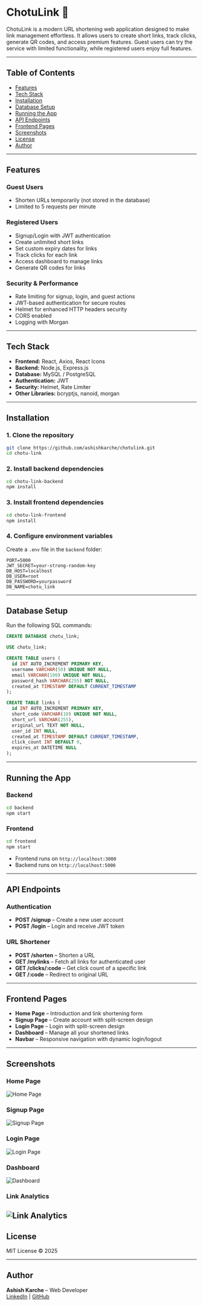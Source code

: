 # ChotuLink 🚀

ChotuLink is a modern URL shortening web application designed to make link management effortless. It allows users to create short links, track clicks, generate QR codes, and access premium features. Guest users can try the service with limited functionality, while registered users enjoy full features.

---

## Table of Contents

- [Features](#features)
- [Tech Stack](#tech-stack)
- [Installation](#installation)
- [Database Setup](#database-setup)
- [Running the App](#running-the-app)
- [API Endpoints](#api-endpoints)
- [Frontend Pages](#frontend-pages)
- [Screenshots](#screenshots)
- [License](#license)
- [Author](#author)

---

## Features

### Guest Users
- Shorten URLs temporarily (not stored in the database)
- Limited to 5 requests per minute

### Registered Users
- Signup/Login with JWT authentication
- Create unlimited short links
- Set custom expiry dates for links
- Track clicks for each link
- Access dashboard to manage links
- Generate QR codes for links

### Security & Performance
- Rate limiting for signup, login, and guest actions
- JWT-based authentication for secure routes
- Helmet for enhanced HTTP headers security
- CORS enabled
- Logging with Morgan

---

## Tech Stack

- **Frontend:** React, Axios, React Icons  
- **Backend:** Node.js, Express.js  
- **Database:** MySQL / PostgreSQL  
- **Authentication:** JWT  
- **Security:** Helmet, Rate Limiter  
- **Other Libraries:** bcryptjs, nanoid, morgan  

---

## Installation

### 1. Clone the repository

```bash
git clone https://github.com/ashishkarche/chotulink.git
cd chotu-link
```

### 2. Install backend dependencies

```bash
cd chotu-link-backend
npm install
```

### 3. Install frontend dependencies

```bash
cd chotu-link-frontend
npm install
```

### 4. Configure environment variables

Create a `.env` file in the `backend` folder:

```env
PORT=5000
JWT_SECRET=your-strong-random-key
DB_HOST=localhost
DB_USER=root
DB_PASSWORD=yourpassword
DB_NAME=chotu_link
```

---

## Database Setup

Run the following SQL commands:

```sql
CREATE DATABASE chotu_link;

USE chotu_link;

CREATE TABLE users (
  id INT AUTO_INCREMENT PRIMARY KEY,
  username VARCHAR(50) UNIQUE NOT NULL,
  email VARCHAR(100) UNIQUE NOT NULL,
  password_hash VARCHAR(255) NOT NULL,
  created_at TIMESTAMP DEFAULT CURRENT_TIMESTAMP
);

CREATE TABLE links (
  id INT AUTO_INCREMENT PRIMARY KEY,
  short_code VARCHAR(10) UNIQUE NOT NULL,
  short_url VARCHAR(255),
  original_url TEXT NOT NULL,
  user_id INT NULL,
  created_at TIMESTAMP DEFAULT CURRENT_TIMESTAMP,
  click_count INT DEFAULT 0,
  expires_at DATETIME NULL
);
```

---

## Running the App

### Backend

```bash
cd backend
npm start
```

### Frontend

```bash
cd frontend
npm start
```

- Frontend runs on `http://localhost:3000`  
- Backend runs on `http://localhost:5000`

---

## API Endpoints

### Authentication
- **POST /signup** – Create a new user account  
- **POST /login** – Login and receive JWT token  

### URL Shortener
- **POST /shorten** – Shorten a URL  
- **GET /mylinks** – Fetch all links for authenticated user  
- **GET /clicks/:code** – Get click count of a specific link  
- **GET /:code** – Redirect to original URL  

---

## Frontend Pages

- **Home Page** – Introduction and link shortening form  
- **Signup Page** – Create account with split-screen design  
- **Login Page** – Login with split-screen design  
- **Dashboard** – Manage all your shortened links  
- **Navbar** – Responsive navigation with dynamic login/logout  

---

## Screenshots

### Home Page
![Home Page](screenshots/home.png)

### Signup Page
![Signup Page](screenshots/signup.png)

### Login Page
![Login Page](screenshots/login.png)

### Dashboard
![Dashboard](screenshots/dashboard.png)

### Link Analytics
![Link Analytics](screenshots/analytics.png)
---

## License

MIT License © 2025

---

## Author

**Ashish Karche** – Web Developer  
[LinkedIn](https://www.linkedin.com/in/ashish-karche-1a422b317/) | [GitHub](https://github.com/ashishkarche)

